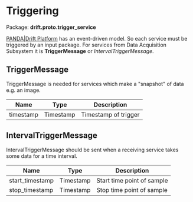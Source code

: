 # Triggering

Package: **drift.proto.trigger_service**

[PANDA|Drift Platform](https://driftpythonclient.readthedocs.io/en/latest/docs/panda_drift/#integration) has an
event-driven model. So each service must be triggered by an input package. For services from Data
Acquisition Subsystem it is **TriggerMessage** or *IntervalTriggerMessage*.

## TriggerMessage

TriggerMessage is needed for services which make a "snapshot" of data e.g. an image.

| Name      | Type      | Description          |
|-----------|-----------|----------------------|
| timestamp | Timestamp | Timestamp of trigger |

## IntervalTriggerMessage

IntervalTriggerMessage should be sent when a receiving service takes some data for a time interval.

| Name            | Type      | Description                |
|-----------------|-----------|----------------------------|
| start_timestamp | Timestamp | Start time point of sample |
| stop_timestamp  | Timestamp | Stop time point of sample  |